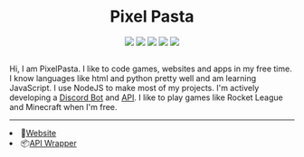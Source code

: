 <center> <h1> Pixel Pasta </h1> 
<img src="https://img.shields.io/badge/JavaScript-323330?style=for-the-badge&logo=javascript&logoColor=F7DF1E"> <img src="https://img.shields.io/badge/Express.js-000000?style=for-the-badge&logo=express&logoColor=white"> <img src="https://img.shields.io/badge/HTML5-E34F26?style=for-the-badge&logo=html5&logoColor=white"> <img src="https://img.shields.io/badge/Node.js-339933?style=for-the-badge&logo=nodedotjs&logoColor=white"> <img src="https://img.shields.io/badge/Visual_Studio_Code-0078D4?style=for-the-badge&logo=visual%20studio%20code&logoColor=white">
<h2> </center> Hi, I am PixelPasta. I like to code games, websites and apps in my free time. I know languages like html and python pretty well and am learning JavaScript. I use NodeJS to make most of my projects. I'm actively developing a <a href="https://pixelpasta.github.io/Bot.html"> <u>Discord Bot</u></a> and <a href="https://pixelpasta.github.io/API.html"><u>API</u></a>. I like to play games like Rocket League and Minecraft when I'm 
free.<hr> 
<li>📌<a href="https://pixelpasta.github.io/">Website</a> <br>
<li> 📦<a href="https://pixelpasta.github.io/">API Wrapper</a> <br>
